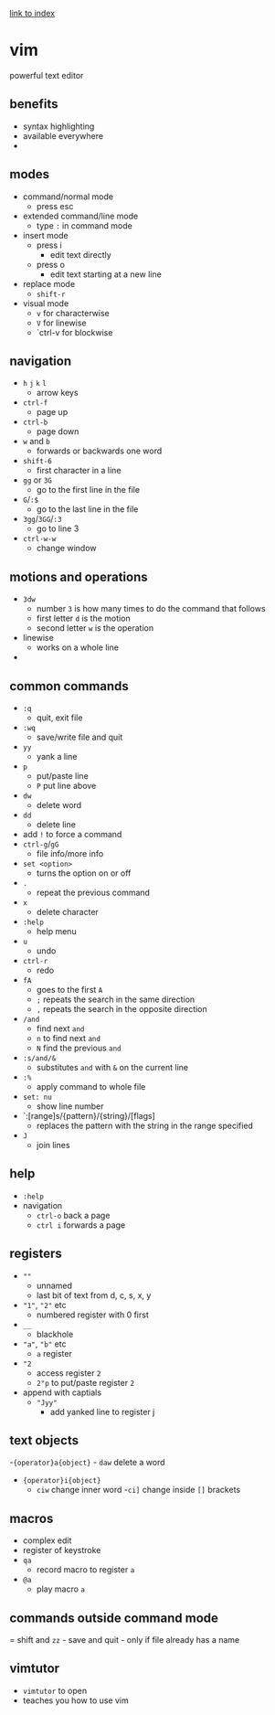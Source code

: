 [link to index](/readme.md)  

# vim
powerful text editor

## benefits 
- syntax highlighting
- available everywhere
- 

## modes
- command/normal mode
    - press esc
- extended command/line mode
    - type `:` in command mode
- insert mode
    - press i
        - edit text directly
    - press o
        - edit text starting at a new line
- replace mode
    - `shift-r`
- visual mode
    - `v` for characterwise
    - `V` for linewise
    - `ctrl-v for blockwise

## navigation
- `h` `j` `k` `l`
    - arrow keys
- `ctrl-f`
    - page up
- `ctrl-b`
    - page down
- `w` and `b`
    - forwards or backwards one word
- `shift-6`
    - first character in a line
- `gg` or `3G`
    - go to the first line in the file
- `G`/`:$`
    - go to the last line in the file
- `3gg`/`3GG`/`:3`
    - go to line 3
- `ctrl-w-w`
    - change window

## motions and operations
- `3dw`
    - number `3` is how many times to do the command that follows
    - first letter `d` is the motion
    - second letter `w` is the operation
- linewise
    - works on a whole line
-

## common commands
- `:q`
    - quit, exit file
- `:wq`
    - save/write file and quit
- `yy`
    - yank a line
-  `p` 
    - put/paste line
    - `P` put line above
- `dw`
    - delete word
- `dd`
    - delete line
- add `!` to force a command
- `ctrl-g`/`gG`
    - file info/more info
- `set <option>`
    - turns the option on or off
- `.`
    - repeat the previous command
- `x`
    - delete character
- `:help`
    - help menu
- `u`
    - undo
- `ctrl-r`
    - redo
- `fA`
    - goes to the first `A`
    - `;` repeats the search in the same direction
    - `,` repeats the search in the opposite direction
- `/and`
    - find next `and`
    - `n` to find next `and`
    - `N` find the previous `and`
- `:s/and/&`
    - substitutes `and` with `&` on the current line 
- `:%`
    - apply command to whole file
- `set: nu`
    - show line number
-  `:[range]s/{pattern}/{string}/[flags]
    - replaces the pattern with the string in the range specified
- `J`
    - join lines

## help
- `:help`
- navigation
    - `ctrl-o` back a page
    - `ctrl i` forwards a page

## registers
- `""`
    - unnamed
    - last bit of text from d, c, s, x, y
- `"1"`, `"2"` etc
    - numbered register with 0 first
- `__`
    - blackhole
- `"a"`, `"b"` etc
    - `a` register
- `"2`
    - access register `2`
    - `2"p` to put/paste register `2`
- append with captials
    - `"Jyy"`
        - add yanked line to register j

## text objects
-`{operator}a{object}`
    - `daw` delete a word
- `{operator}i{object}`
    - `ciw` change inner word
    -`ci]` change inside `[]` brackets 

## macros
- complex edit
- register of keystroke
- `qa`
    - record macro to register `a`
- `@a`
    - play macro `a`

## commands outside command mode
= shift and `zz`
    - save and quit
    - only if file already has a name

## vimtutor
- `vimtutor` to open
- teaches you how to use vim